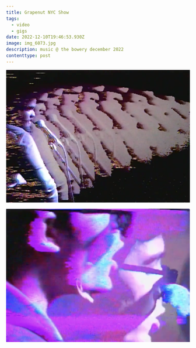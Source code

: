 ```yaml
---
title: Grapenut NYC Show
tags:
  - video
  - gigs
date: 2022-12-10T19:46:53.930Z
image: img_6073.jpg
description: music @ the bowery december 2022
contenttype: post
---
```


![](screenshot-2024-09-17-at-2.48.22-pm.png)

![](screenshot-2024-09-17-at-2.50.19-pm.png)
